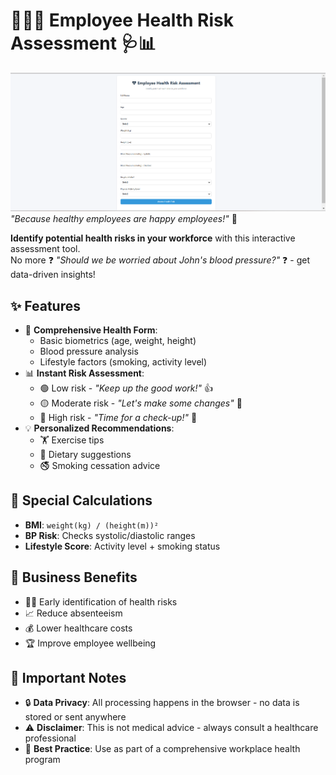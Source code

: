 # 🏥👨‍💼 Employee Health Risk Assessment 🩺📊

![Employee Health Assessment Screenshot](employee-health.png)  
*"Because healthy employees are happy employees!"* 🌟

**Identify potential health risks in your workforce** with this interactive assessment tool.  
No more ❓ *"Should we be worried about John's blood pressure?"* ❓ - get data-driven insights!

## ✨ Features

- 📝 **Comprehensive Health Form**:
  - Basic biometrics (age, weight, height)
  - Blood pressure analysis
  - Lifestyle factors (smoking, activity level)
- 📊 **Instant Risk Assessment**:
  - 🟢 Low risk - *"Keep up the good work!"* 👍
  - 🟡 Moderate risk - *"Let's make some changes"* 🤔
  - 🔴 High risk - *"Time for a check-up!"* 🚨
- 💡 **Personalized Recommendations**:
  - 🏋️ Exercise tips
  - 🥗 Dietary suggestions
  - 🚭 Smoking cessation advice

## 🌟 Special Calculations

- **BMI**: `weight(kg) / (height(m))²`
- **BP Risk**: Checks systolic/diastolic ranges
- **Lifestyle Score**: Activity level + smoking status

## 💼 Business Benefits

- 👨‍⚕️ Early identification of health risks
- 📈 Reduce absenteeism
- 💰 Lower healthcare costs
- 🏆 Improve employee wellbeing

## 🚨 Important Notes

- 🔒 **Data Privacy**: All processing happens in the browser - no data is stored or sent anywhere
- ⚠️ **Disclaimer**: This is not medical advice - always consult a healthcare professional
- 📅 **Best Practice**: Use as part of a comprehensive workplace health program